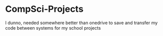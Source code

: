 # CompSci-Projects

I dunno, needed somewhere better than onedrive to save and transfer my code between systems for my school projects
